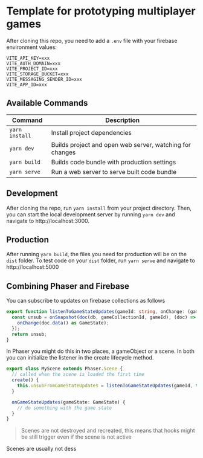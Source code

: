 # Template for prototyping multiplayer games

After cloning this repo, you need to add a `.env` file with your firebase environment values:

```
VITE_API_KEY=xxx
VITE_AUTH_DOMAIN=xxx
VITE_PROJECT_ID=xxx
VITE_STORAGE_BUCKET=xxx
VITE_MESSAGING_SENDER_ID=xxx
VITE_APP_ID=xxx
```

## Available Commands

| Command        | Description                                              |
| -------------- | -------------------------------------------------------- |
| `yarn install` | Install project dependencies                             |
| `yarn dev`     | Builds project and open web server, watching for changes |
| `yarn build`   | Builds code bundle with production settings              |
| `yarn serve`   | Run a web server to serve built code bundle              |

## Development

After cloning the repo, run `yarn install` from your project directory. Then, you can start the local development
server by running `yarn dev` and navigate to http://localhost:3000.

## Production

After running `yarn build`, the files you need for production will be on the `dist` folder. To test code on your `dist` folder, run `yarn serve` and navigate to http://localhost:5000

## Combining Phaser and Firebase

You can subscribe to updates on firebase collections as follows

```ts
export function listenToGameStateUpdates(gameId: string, onChange: (gameState: GameState) => void) {
  const unsub = onSnapshot(doc(db, gameCollectionId, gameId), (doc) => {
    onChange(doc.data() as GameState);
  });
  return unsub;
}
```

In Phaser you might do this in two places, a gameObject or a scene. In both you can initialize the listener in the
create lifecycle method.

```ts
export class MyScene extends Phaser.Scene {
  // called when the scene is loaded the first time
  create() {
    this.unsubFromGameStateUpdates = listenToGameStateUpdates(gameId, this.onGameStateUpdates);
  }

  onGameStateUpdates(gameState: GameState) {
    // do something with the game state
  }
}
```

> Scenes are not destroyed and recreated, this means that hooks might be still trigger even if the scene is not active

Scenes are usually not dess
